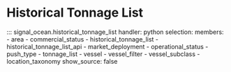 # Historical Tonnage List

::: signal_ocean.historical_tonnage_list
    handler: python
    selection:
      members:
        - area
        - commercial_status
        - historical_tonnage_list 
        - historical_tonnage_list_api
        - market_deployment
        - operational_status 
        - push_type 
        - tonnage_list
        - vessel
        - vessel_filter
        - vessel_subclass
        - location_taxonomy 
    show_source: false 